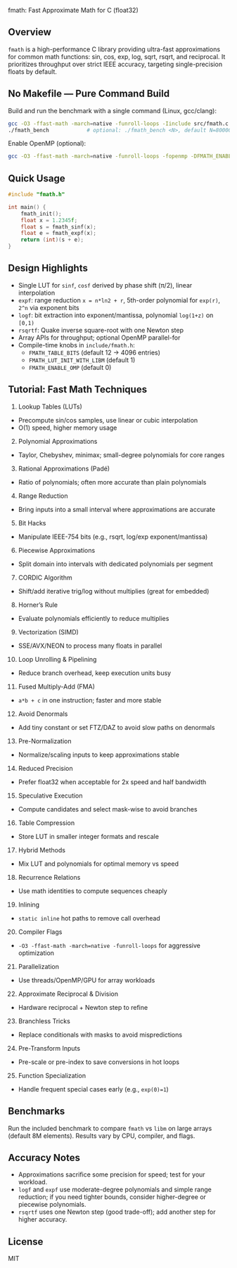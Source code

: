 fmath: Fast Approximate Math for C (float32)

Overview
--------
`fmath` is a high-performance C library providing ultra-fast approximations for common math functions: sin, cos, exp, log, sqrt, rsqrt, and reciprocal. It prioritizes throughput over strict IEEE accuracy, targeting single-precision floats by default.

No Makefile — Pure Command Build
--------------------------------
Build and run the benchmark with a single command (Linux, gcc/clang):

```bash
gcc -O3 -ffast-math -march=native -funroll-loops -Iinclude src/fmath.c bench/bench.c -o fmath_bench -lm
./fmath_bench            # optional: ./fmath_bench <N>, default N=8000000
```

Enable OpenMP (optional):

```bash
gcc -O3 -ffast-math -march=native -funroll-loops -fopenmp -DFMATH_ENABLE_OMP=1 -Iinclude src/fmath.c bench/bench.c -o fmath_bench -lm
```

Quick Usage
-----------
```c
#include "fmath.h"

int main() {
	fmath_init();
	float x = 1.2345f;
	float s = fmath_sinf(x);
	float e = fmath_expf(x);
	return (int)(s + e);
}
```

Design Highlights
-----------------
- Single LUT for `sinf`, `cosf` derived by phase shift (π/2), linear interpolation
- `expf`: range reduction `x = n*ln2 + r`, 5th-order polynomial for `exp(r)`, `2^n` via exponent bits
- `logf`: bit extraction into exponent/mantissa, polynomial `log(1+z)` on `[0,1)`
- `rsqrtf`: Quake inverse square-root with one Newton step
- Array APIs for throughput; optional OpenMP parallel-for
- Compile-time knobs in `include/fmath.h`:
  - `FMATH_TABLE_BITS` (default 12 -> 4096 entries)
  - `FMATH_LUT_INIT_WITH_LIBM` (default 1)
  - `FMATH_ENABLE_OMP` (default 0)

Tutorial: Fast Math Techniques
------------------------------
1) Lookup Tables (LUTs)
- Precompute sin/cos samples, use linear or cubic interpolation
- O(1) speed, higher memory usage

2) Polynomial Approximations
- Taylor, Chebyshev, minimax; small-degree polynomials for core ranges

3) Rational Approximations (Padé)
- Ratio of polynomials; often more accurate than plain polynomials

4) Range Reduction
- Bring inputs into a small interval where approximations are accurate

5) Bit Hacks
- Manipulate IEEE-754 bits (e.g., rsqrt, log/exp exponent/mantissa)

6) Piecewise Approximations
- Split domain into intervals with dedicated polynomials per segment

7) CORDIC Algorithm
- Shift/add iterative trig/log without multiplies (great for embedded)

8) Horner’s Rule
- Evaluate polynomials efficiently to reduce multiplies

9) Vectorization (SIMD)
- SSE/AVX/NEON to process many floats in parallel

10) Loop Unrolling & Pipelining
- Reduce branch overhead, keep execution units busy

11) Fused Multiply-Add (FMA)
- `a*b + c` in one instruction; faster and more stable

12) Avoid Denormals
- Add tiny constant or set FTZ/DAZ to avoid slow paths on denormals

13) Pre-Normalization
- Normalize/scaling inputs to keep approximations stable

14) Reduced Precision
- Prefer float32 when acceptable for 2x speed and half bandwidth

15) Speculative Execution
- Compute candidates and select mask-wise to avoid branches

16) Table Compression
- Store LUT in smaller integer formats and rescale

17) Hybrid Methods
- Mix LUT and polynomials for optimal memory vs speed

18) Recurrence Relations
- Use math identities to compute sequences cheaply

19) Inlining
- `static inline` hot paths to remove call overhead

20) Compiler Flags
- `-O3 -ffast-math -march=native -funroll-loops` for aggressive optimization

21) Parallelization
- Use threads/OpenMP/GPU for array workloads

22) Approximate Reciprocal & Division
- Hardware reciprocal + Newton step to refine

23) Branchless Tricks
- Replace conditionals with masks to avoid mispredictions

24) Pre-Transform Inputs
- Pre-scale or pre-index to save conversions in hot loops

25) Function Specialization
- Handle frequent special cases early (e.g., `exp(0)=1`)

Benchmarks
----------
Run the included benchmark to compare `fmath` vs `libm` on large arrays (default 8M elements). Results vary by CPU, compiler, and flags.

Accuracy Notes
--------------
- Approximations sacrifice some precision for speed; test for your workload.
- `logf` and `expf` use moderate-degree polynomials and simple range reduction; if you need tighter bounds, consider higher-degree or piecewise polynomials.
- `rsqrtf` uses one Newton step (good trade-off); add another step for higher accuracy.

License
-------
MIT